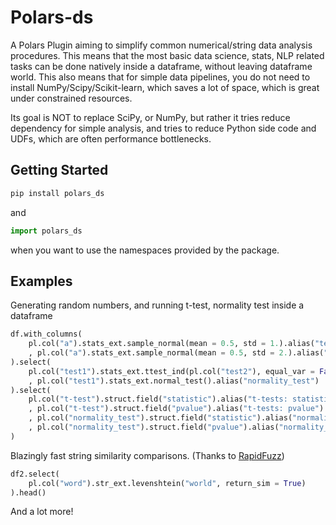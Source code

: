 # Polars-ds

A Polars Plugin aiming to simplify common numerical/string data analysis procedures. This means that the most basic data science, stats, NLP related tasks can be done natively inside a dataframe, without leaving dataframe world. This also means that for simple data pipelines, you do not need to install NumPy/Scipy/Scikit-learn, which saves a lot of space, which is great under constrained resources.

Its goal is NOT to replace SciPy, or NumPy, but rather it tries reduce dependency for simple analysis, and tries to reduce Python side code and UDFs, which are often performance bottlenecks.

## Getting Started
```bash
pip install polars_ds
```

and 

```python
import polars_ds
```
when you want to use the namespaces provided by the package.

## Examples

Generating random numbers, and running t-test, normality test inside a dataframe
```python
df.with_columns(
    pl.col("a").stats_ext.sample_normal(mean = 0.5, std = 1.).alias("test1")
    , pl.col("a").stats_ext.sample_normal(mean = 0.5, std = 2.).alias("test2")
).select(
    pl.col("test1").stats_ext.ttest_ind(pl.col("test2"), equal_var = False).alias("t-test")
    , pl.col("test1").stats_ext.normal_test().alias("normality_test")
).select(
    pl.col("t-test").struct.field("statistic").alias("t-tests: statistics")
    , pl.col("t-test").struct.field("pvalue").alias("t-tests: pvalue")
    , pl.col("normality_test").struct.field("statistic").alias("normality_test: statistics")
    , pl.col("normality_test").struct.field("pvalue").alias("normality_test: pvalue")
)
```

Blazingly fast string similarity comparisons. (Thanks to [RapidFuzz](https://docs.rs/rapidfuzz/latest/rapidfuzz/))
```python
df2.select(
    pl.col("word").str_ext.levenshtein("world", return_sim = True)
).head()
```

And a lot more!